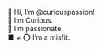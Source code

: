 👋 Hi, I’m @curiouspassion!  
👀 I’m Curious.  
🌱 I’m passionate.  
⬛ ≠ ⭕ I’m a misfit.  

<!---
Passion and curiosity are my superpower. 
--->
